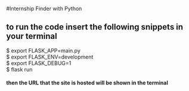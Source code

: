 #Internship Finder with Python

## to run the code insert the following snippets in your terminal

$ export FLASK_APP=main.py<br>
$ export FLASK_ENV=development<br>
$ export FLASK_DEBUG=1<br>
$ flask run<br>

#### then the URL that the site is hosted will be shown in the terminal
